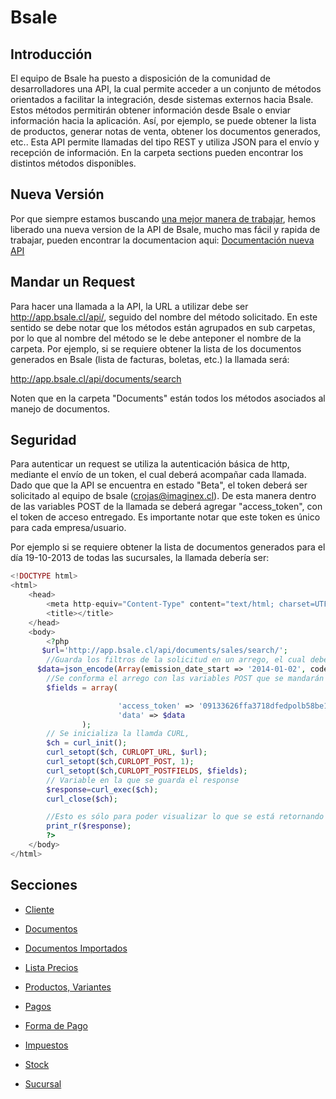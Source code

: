 # Bsale



## Introducción
El equipo de Bsale ha puesto a disposición de la comunidad de desarrolladores una API, la cual permite acceder a un conjunto de métodos orientados a facilitar la integración, desde sistemas externos hacia Bsale.
Estos métodos permitirán obtener información desde Bsale o enviar información hacia la aplicación. Así, por ejemplo, se puede obtener  la lista de productos, generar notas de venta, obtener los documentos generados, etc..
Esta API permite llamadas del tipo REST y utiliza JSON para el envío y recepción de información.
En la carpeta sections pueden encontrar los distintos métodos disponibles.

## Nueva Versión
Por que siempre estamos buscando [una mejor manera de trabajar], hemos liberado una nueva version de la API de Bsale, mucho mas fácil y rapida de trabajar, pueden encontrar la documentacion aqui:
[Documentación nueva API](https://github.com/gmontero/API-Bsale/blob/master/README.md)

## Mandar un Request

Para hacer una llamada a la API, la URL a utilizar debe ser http://app.bsale.cl/api/, seguido del nombre del método solicitado. En este sentido se debe notar que los métodos están agrupados en sub carpetas, por lo que al nombre del método se le debe anteponer el nombre de la carpeta. Por ejemplo, si se requiere obtener la lista de los documentos generados en Bsale (lista de facturas, boletas, etc.) la llamada será:

http://app.bsale.cl/api/documents/search

Noten que en la carpeta "Documents" están todos los métodos asociados al manejo de documentos.

## Seguridad

Para autenticar un request se utiliza la autenticación básica de http, mediante el envío de un token, el cual deberá acompañar cada llamada.
Dado que que la API se encuentra en estado "Beta", el token deberá ser solicitado al equipo de bsale (crojas@imaginex.cl).
De esta manera dentro de las variables POST de la llamada se deberá agregar "access_token", con el token de acceso entregado.
Es importante notar que este token es único para cada empresa/usuario.

Por ejemplo si se requiere obtener la lista de documentos generados para el día 19-10-2013 de todas las sucursales, la llamada debería ser:

```php
<!DOCTYPE html>
<html>
    <head>
        <meta http-equiv="Content-Type" content="text/html; charset=UTF-8">
        <title></title>
    </head>
    <body>
        <?php
       $url='http://app.bsale.cl/api/documents/sales/search/';
        //Guarda los filtros de la solicitud en un arrego, el cual debe ser guardado en formato JSON
      $data=json_encode(Array(emission_date_start => '2014-01-02', code_sii=>'33', emission_date_end=>'2014-01-2'));
        //Se conforma el arrego con las variables POST que se mandarán en el Request 
        $fields = array(

                        'access_token' => '09133626ffa3718dfedpolb58be12f7c120ba880cfcfea',
                        'data' => $data                    
				);
        // Se inicializa la llamda CURL, 
        $ch = curl_init();
        curl_setopt($ch, CURLOPT_URL, $url);
        curl_setopt($ch,CURLOPT_POST, 1);
        curl_setopt($ch,CURLOPT_POSTFIELDS, $fields);
        // Variable en la que se guarda el response
        $response=curl_exec($ch);
        curl_close($ch);

        //Esto es sólo para poder visualizar lo que se está retornando
        print_r($response);
        ?>
    </body>
</html>

```


## Secciones

* [Cliente](https://github.com/gmontero/API-Bsale/blob/master/sections/cliente.mkd)

* [Documentos](https://github.com/gmontero/API-Bsale/blob/master/sections/documentos.mkd)

* [Documentos Importados](https://github.com/gmontero/API-Bsale/blob/master/sections/documentos_importados.mkd)

* [Lista Precios](https://github.com/gmontero/API-Bsale/blob/master/sections/lista_precios.mkd) 

* [Productos, Variantes](https://github.com/gmontero/API-Bsale/blob/master/sections/productos.mkd)

* [Pagos](https://github.com/gmontero/API-Bsale/blob/master/sections/pagos.mkd)

* [Forma de Pago](https://github.com/gmontero/API-Bsale/blob/master/sections/forma_pago.mkd)

* [Impuestos](https://github.com/gmontero/API-Bsale/blob/master/sections/impuesto.mkd)

* [Stock](https://github.com/gmontero/API-Bsale/blob/master/sections/stock.mkd)

* [Sucursal](https://github.com/gmontero/API-Bsale/blob/master/sections/sucursal.mkd)


[una mejor manera de trabajar]:http://www.imaginex.cl/